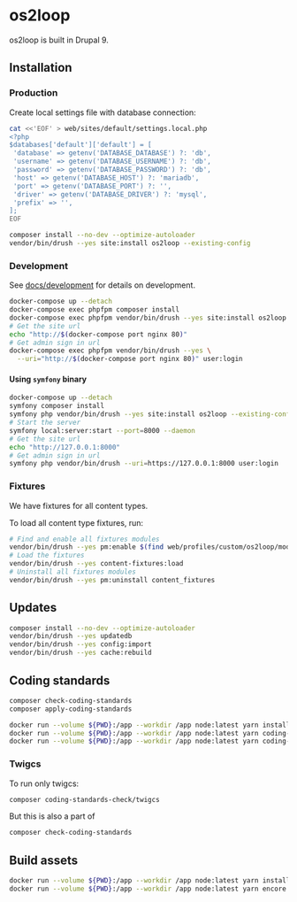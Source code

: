 # os2loop

os2loop is built in Drupal 9.

## Installation

### Production

Create local settings file with database connection:

```sh
cat <<'EOF' > web/sites/default/settings.local.php
<?php
$databases['default']['default'] = [
 'database' => getenv('DATABASE_DATABASE') ?: 'db',
 'username' => getenv('DATABASE_USERNAME') ?: 'db',
 'password' => getenv('DATABASE_PASSWORD') ?: 'db',
 'host' => getenv('DATABASE_HOST') ?: 'mariadb',
 'port' => getenv('DATABASE_PORT') ?: '',
 'driver' => getenv('DATABASE_DRIVER') ?: 'mysql',
 'prefix' => '',
];
EOF
```

```sh
composer install --no-dev --optimize-autoloader
vendor/bin/drush --yes site:install os2loop --existing-config
```

### Development

See [docs/development](docs/development/README.md) for details on development.

```sh
docker-compose up --detach
docker-compose exec phpfpm composer install
docker-compose exec phpfpm vendor/bin/drush --yes site:install os2loop --existing-config
# Get the site url
echo "http://$(docker-compose port nginx 80)"
# Get admin sign in url
docker-compose exec phpfpm vendor/bin/drush --yes \
  --uri="http://$(docker-compose port nginx 80)" user:login
```

#### Using `symfony` binary

```sh
docker-compose up --detach
symfony composer install
symfony php vendor/bin/drush --yes site:install os2loop --existing-config
# Start the server
symfony local:server:start --port=8000 --daemon
# Get the site url
echo "http://127.0.0.1:8000"
# Get admin sign in url
symfony php vendor/bin/drush --uri=https://127.0.0.1:8000 user:login
```

### Fixtures

We have fixtures for all content types.

To load all content type fixtures, run:

```sh
# Find and enable all fixtures modules
vendor/bin/drush --yes pm:enable $(find web/profiles/custom/os2loop/modules/ -type f -name 'os2loop_*_fixtures.info.yml' -exec basename -s .info.yml {} \;)
# Load the fixtures
vendor/bin/drush --yes content-fixtures:load
# Uninstall all fixtures modules
vendor/bin/drush --yes pm:uninstall content_fixtures
```

## Updates

```sh
composer install --no-dev --optimize-autoloader
vendor/bin/drush --yes updatedb
vendor/bin/drush --yes config:import
vendor/bin/drush --yes cache:rebuild
```

## Coding standards

```sh
composer check-coding-standards
composer apply-coding-standards
```

```sh
docker run --volume ${PWD}:/app --workdir /app node:latest yarn install
docker run --volume ${PWD}:/app --workdir /app node:latest yarn coding-standards-check
docker run --volume ${PWD}:/app --workdir /app node:latest yarn coding-standards-apply
```

### Twigcs

To run only twigcs: 

```sh
composer coding-standards-check/twigcs
```

But this is also a part of 

```sh
composer check-coding-standards
```
## Build assets

```sh
docker run --volume ${PWD}:/app --workdir /app node:latest yarn install
docker run --volume ${PWD}:/app --workdir /app node:latest yarn encore dev
 ```
